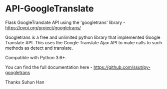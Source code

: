 # API-GoogleTranslate
Flask GoogleTranslate API using the 'googletrans' library - https://pypi.org/project/googletrans/


Googletrans is a free and unlimited python library that implemented Google Translate API. This uses the Google Translate Ajax API to make calls to such methods as detect and translate.

Compatible with Python 3.6+.

You can find the full documentation here - https://github.com/ssut/py-googletrans

Thanks Suhun Han
